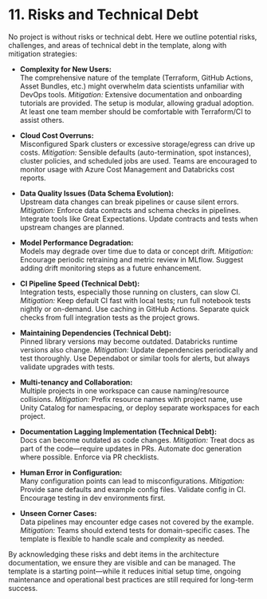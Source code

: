 # 11. Risks and Technical Debt

No project is without risks or technical debt. Here we outline potential risks, challenges, and areas of technical debt in the template, along with mitigation strategies:

- **Complexity for New Users:**  
  The comprehensive nature of the template (Terraform, GitHub Actions, Asset Bundles, etc.) might overwhelm data scientists unfamiliar with DevOps tools. *Mitigation:* Extensive documentation and onboarding tutorials are provided. The setup is modular, allowing gradual adoption. At least one team member should be comfortable with Terraform/CI to assist others.

- **Cloud Cost Overruns:**  
  Misconfigured Spark clusters or excessive storage/egress can drive up costs. *Mitigation:* Sensible defaults (auto-termination, spot instances), cluster policies, and scheduled jobs are used. Teams are encouraged to monitor usage with Azure Cost Management and Databricks cost reports.

- **Data Quality Issues (Data Schema Evolution):**  
  Upstream data changes can break pipelines or cause silent errors. *Mitigation:* Enforce data contracts and schema checks in pipelines. Integrate tools like Great Expectations. Update contracts and tests when upstream changes are planned.

- **Model Performance Degradation:**  
  Models may degrade over time due to data or concept drift. *Mitigation:* Encourage periodic retraining and metric review in MLflow. Suggest adding drift monitoring steps as a future enhancement.

- **CI Pipeline Speed (Technical Debt):**  
  Integration tests, especially those running on clusters, can slow CI. *Mitigation:* Keep default CI fast with local tests; run full notebook tests nightly or on-demand. Use caching in GitHub Actions. Separate quick checks from full integration tests as the project grows.

- **Maintaining Dependencies (Technical Debt):**  
  Pinned library versions may become outdated. Databricks runtime versions also change. *Mitigation:* Update dependencies periodically and test thoroughly. Use Dependabot or similar tools for alerts, but always validate upgrades with tests.

- **Multi-tenancy and Collaboration:**  
  Multiple projects in one workspace can cause naming/resource collisions. *Mitigation:* Prefix resource names with project name, use Unity Catalog for namespacing, or deploy separate workspaces for each project.

- **Documentation Lagging Implementation (Technical Debt):**  
  Docs can become outdated as code changes. *Mitigation:* Treat docs as part of the code—require updates in PRs. Automate doc generation where possible. Enforce via PR checklists.

- **Human Error in Configuration:**  
  Many configuration points can lead to misconfigurations. *Mitigation:* Provide sane defaults and example config files. Validate config in CI. Encourage testing in dev environments first.

- **Unseen Corner Cases:**  
  Data pipelines may encounter edge cases not covered by the example. *Mitigation:* Teams should extend tests for domain-specific cases. The template is flexible to handle scale and complexity as needed.

By acknowledging these risks and debt items in the architecture documentation, we ensure they are visible and can be managed. The template is a starting point—while it reduces initial setup time, ongoing maintenance and operational best practices are still required for long-term success.